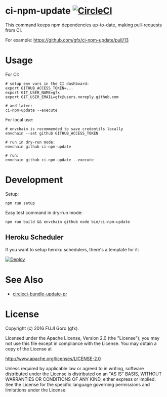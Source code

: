 # ci-npm-update [![CircleCI](https://circleci.com/gh/gfx/ci-npm-update.svg?style=svg)](https://circleci.com/gh/gfx/ci-npm-update)

This command keeps npm dependencies up-to-date, making pull-requests from CI.

For example: https://github.com/gfx/ci-npm-update/pull/13

# Usage

For CI:

```
# setup env vars in the CI dashboard:
export GITHUB_ACCESS_TOKEN=...
export GIT_USER_NAME=gfx
export GIT_USER_EMAIL=gfx@users.noreply.github.com

# and later:
ci-npm-update --execute
```

For local use:

```
# envchain is recommended to save credentils locally
envchain --set github GITHUB_ACCESS_TOKEN

# run in dry-run mode:
envchain github ci-npm-update

# run:
envchain github ci-npm-update --execute
```

# Development

Setup:

```
npm run setup
```

Easy test command in dry-run mode:

```
npm run build && envchain github node bin/ci-npm-update
```

## Heroku Scheduler

If you want to setup heroku schedulers, there's a template for it:

[![Deploy](https://www.herokucdn.com/deploy/button.svg)](https://heroku.com/deploy?template=https://github.com/gfx/ci-npm-update)

# See Also

* [circleci-bundle-update-pr](https://github.com/masutaka/circleci-bundle-update-pr)

# License

Copyright (c) 2016 FUJI Goro (gfx).

Licensed under the Apache License, Version 2.0 (the "License"); you may not use this file except in compliance with the License. You may obtain a copy of the License at

http://www.apache.org/licenses/LICENSE-2.0

Unless required by applicable law or agreed to in writing, software distributed under the License is distributed on an "AS IS" BASIS, WITHOUT WARRANTIES OR CONDITIONS OF ANY KIND, either express or implied. See the License for the specific language governing permissions and limitations under the License.

